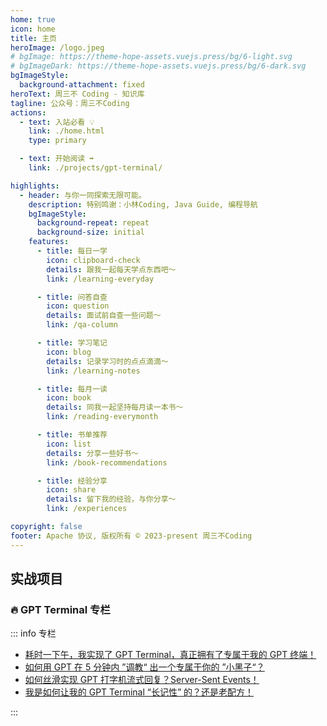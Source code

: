 ```yaml
---
home: true
icon: home
title: 主页
heroImage: /logo.jpeg
# bgImage: https://theme-hope-assets.vuejs.press/bg/6-light.svg
# bgImageDark: https://theme-hope-assets.vuejs.press/bg/6-dark.svg
bgImageStyle:
  background-attachment: fixed
heroText: 周三不 Coding - 知识库
tagline: 公众号：周三不Coding
actions:
  - text: 入站必看 💡
    link: ./home.html
    type: primary

  - text: 开始阅读 ➡️
    link: ./projects/gpt-terminal/

highlights:
  - header: 与你一同探索无限可能。
    description: 特别鸣谢：小林Coding, Java Guide, 编程导航
    bgImageStyle:
      background-repeat: repeat
      background-size: initial
    features:
      - title: 每日一学
        icon: clipboard-check
        details: 跟我一起每天学点东西吧～
        link: /learning-everyday

      - title: 问答自查
        icon: question
        details: 面试前自查一些问题～
        link: /qa-column

      - title: 学习笔记
        icon: blog
        details: 记录学习时的点点滴滴～
        link: /learning-notes

      - title: 每月一读
        icon: book
        details: 同我一起坚持每月读一本书～
        link: /reading-everymonth

      - title: 书单推荐
        icon: list
        details: 分享一些好书～
        link: /book-recommendations

      - title: 经验分享
        icon: share
        details: 留下我的经验，与你分享～
        link: /experiences

copyright: false
footer: Apache 协议, 版权所有 © 2023-present 周三不Coding
---
```


## 实战项目

### 🔥 GPT Terminal 专栏

::: info 专栏

- [耗时一下午，我实现了 GPT Terminal，真正拥有了专属于我的 GPT 终端！](https://juejin.cn/post/7243252896392151097)
- [如何用 GPT 在 5 分钟内 ”调教“ 出一个专属于你的 ”小黑子“？](https://juejin.cn/post/7244174817679573047)
- [如何丝滑实现 GPT 打字机流式回复？Server-Sent Events！](https://juejin.cn/post/7244604894408933432)
- [我是如何让我的 GPT Terminal “长记性” 的？还是老配方！](https://juejin.cn/post/7245812754027823160)

:::